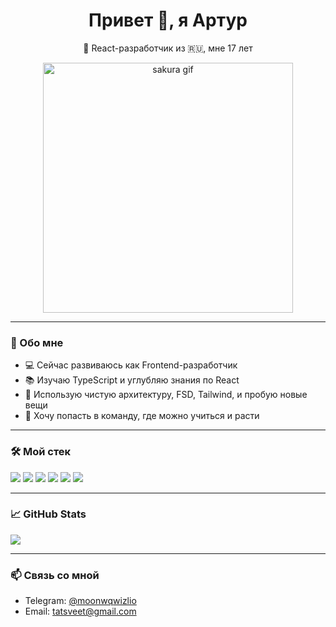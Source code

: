 <h1 align="center">Привет 👋, я Артур</h1>
<p align="center">🎌 React-разработчик из 🇷🇺, мне 17 лет</p>

<p align="center">
  <img src="https://media.giphy.com/media/3o7abKhOpu0NwenH3O/giphy.gif" alt="sakura gif" width="400"/>
</p>

---

### 🧠 Обо мне

- 💻 Сейчас развиваюсь как Frontend-разработчик
- 📚 Изучаю TypeScript и углубляю знания по React
- 🌱 Использую чистую архитектуру, FSD, Tailwind, и пробую новые вещи
- 📍 Хочу попасть в команду, где можно учиться и расти

---

### 🛠️ Мой стек

<p align="left">
  <img src="https://img.shields.io/badge/React-20232A?style=for-the-badge&logo=react&logoColor=61DAFB" />
  <img src="https://img.shields.io/badge/TypeScript-007ACC?style=for-the-badge&logo=typescript&logoColor=white" />
  <img src="https://img.shields.io/badge/Next.js-000000?style=for-the-badge&logo=next.js&logoColor=white" />
  <img src="https://img.shields.io/badge/Tailwind%20CSS-0ea5e9?style=for-the-badge&logo=tailwind-css&logoColor=white" />
  <img src="https://img.shields.io/badge/Redux%20Toolkit-593d88?style=for-the-badge&logo=redux&logoColor=white" />
  <img src="https://img.shields.io/badge/MobX-eb5757?style=for-the-badge&logo=mobx&logoColor=white" />
</p>

---

### 📈 GitHub Stats

<p align="left">
  <img src="https://github-readme-stats.vercel.app/api?username=WhilsoM&show_icons=true&theme=radical" />
</p>

---

### 📫 Связь со мной

- Telegram: [@moonwqwizlio](https://t.me/moonwqwizlio)
- Email: tatsveet@gmail.com
